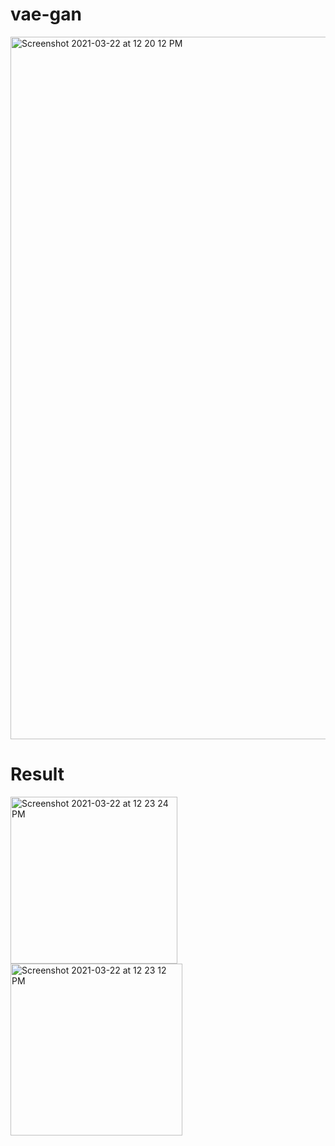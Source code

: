 # vae-gan
<img width="1124" alt="Screenshot 2021-03-22 at 12 20 12 PM" src="https://user-images.githubusercontent.com/28016169/111951048-1d736380-8b09-11eb-904a-afd199a9d550.png">

# Result

<img width="267" alt="Screenshot 2021-03-22 at 12 23 24 PM" src="https://user-images.githubusercontent.com/28016169/111951276-74793880-8b09-11eb-9953-370704d44643.png"><img width="275" alt="Screenshot 2021-03-22 at 12 23 12 PM" src="https://user-images.githubusercontent.com/28016169/111951255-6deac100-8b09-11eb-927d-10dfb0c220b3.png">
